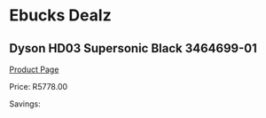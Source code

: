 
# Ebucks Dealz
## Dyson HD03 Supersonic Black 3464699-01
[Product Page](https://www.ebucks.com/web/shop/productSelected.do?prodId=1205963220&catId=1186086453)

Price: R5778.00

Savings: 


	